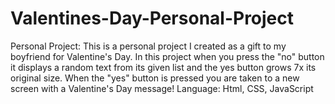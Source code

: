 # Valentines-Day-Personal-Project
Personal Project: This is a personal project I created as a gift to my boyfriend for Valentine's Day. In this project when you press the "no" button it displays a random text from its given list and the yes button grows 7x its original size. When the "yes" button is pressed you are taken to a new screen with a Valentine's Day message!
Language: Html, CSS, JavaScript


